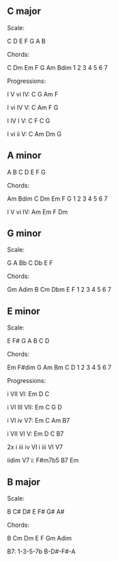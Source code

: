 ## C major

Scale:

C D E F G A B


Chords:

C Dm Em F G  Am Bdim
1 2  3  4 5  6  7


Progressions:

I V vi IV: C G Am F

I vi IV V: C Am F G

I IV I V: C F C G

I vi ii V: C Am Dm G


## A minor

A B C D E F G


Chords: 

Am Bdim C Dm Em F G
1  2    3 4  5  6 7

I V vi IV: Am Em F Dm


## G minor

Scale: 

G A Bb C Db E F 


Chords: 

Gm Adim B Cm Dbm E F
1  2    3 4  5   6 7


## E minor

Scale:

E F# G A B C D


Chords:

Em F#dim G Am Bm C D
1  2     3 4  5  6 7

Progressions:

i VII VI: Em D C

i VI III VII: Em C G D

i VI iv V7: Em C Am B7

i VII VI V: Em D C B7

2x
i iii iv VI i iii VI V7

iidim V7 i: F#m7b5 B7 Em


## B major

Scale:

B C# D# E F# G# A#

Chords:

B Cm Dm E F Gm Adim

B7: 1-3-5-7b
    B-D#-F#-A




